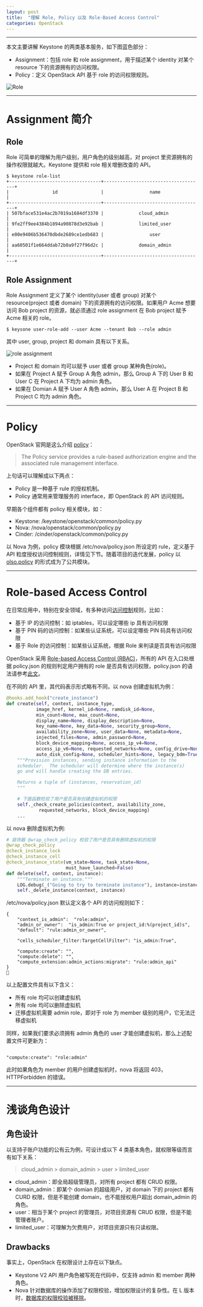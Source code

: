 ```yaml
---
layout: post
title:  "理解 Role, Policy 以及 Role-Based Access Control"
categories: OpenStack
---
```


----------

本文主要讲解 Keystone 的两类基本服务，如下图蓝色部分：

- Assignment：包括 role 和 role assignment，用于描述某个 identity 对某个 resource 下的资源拥有的访问权限。
- Policy：定义 OpenStack API 基于 role 的访问权限规则。

![Role](http://7xp2eu.com1.z0.glb.clouddn.com/roleandpolicyRBAC.png)


----------

# Assignment 简介

## Role 

Role 可简单的理解为用户级别，用户角色的级别越高，对 project 里资源拥有的操作权限就越大。Keystone 提供和 role 相关增删改查的 API。

~~~shell
$ keystone role-list
+----------------------------------+-------------------------------------+
|                id                |                 name                |
+----------------------------------+-------------------------------------+
| 507bface531e4ac2b7019a1684df3370 |             cloud_admin             |
| 9fe2ff9ee4384b1894a90878d3e92bab |             limited_user            |
| e00e9406b536470dbde2689ce1edb683 |                 user                |
| aa60501f1e664ddab72b0a9f27f96d2c |             domain_admin            |
+----------------------------------+-------------------------------------+
~~~

## Role Assignment

Role Assignment 定义了某个 identity(user 或者 group) 对某个 resource(project 或者 domain) 下的资源拥有的访问权限。如果用户 Acme 想要访问 Bob project 的资源，就必须通过 role assignment 在 Bob project 赋予 Acme 相关的 role。

~~~shell
$ keysone user-role-add --user Acme --tenant Bob --role admin
~~~

其中 user, group, project 和 domain 具有以下关系。 

![role assignment](http://7xp2eu.com1.z0.glb.clouddn.com/roleassignment.png)

- Project 和 domain 均可以赋予 user 或者 group 某种角色(role)。
- 如果在 Project A 赋予 Group A 角色 admin，那么 Group A 下的 User B 和 User C 在 Project A 下均为 admin 角色。
- 如果在 Domian A 赋予 User A 角色 admin，那么 User A 在 Project B 和 Project C 均为 admin 角色。

----------

# Policy

OpenStack 官网是这么介绍 [policy](http://docs.openstack.org/developer/keystone/architecture.html)：

> The Policy service provides a rule-based authorization engine and the associated rule management interface.

上句话可以理解成以下两点：

- Policy 是一种基于 rule 的授权机制。
- Policy 通常用来管理服务的 interface，即 OpenStack 的 API 访问规则。

早期各个组件都有 policy 相关模块，如：

- Keystone: /keystone/openstack/common/policy.py
- Nova: /nova/openstack/common/policy.py
- Cinder: /cinder/openstack/common/policy.py

以 Nova 为例，policy 模块根据 /etc/nova/policy.json 所设定的 rule，定义基于 API 粒度授权访问控制规则，详情见下节。随着项目的迭代发展，policy 以 [olso.policy](http://docs.openstack.org/developer/oslo.policy/) 的形式成为了公共模块。

----------

# Role-based Access Control

在日常应用中，特别在安全领域，有多种访问[访问控制](https://en.wikipedia.org/wiki/Access_control)规则，比如：

- 基于 IP 的访问控制：如 iptables，可以设定哪些 ip 具有访问权限
- 基于 PIN 码的访问控制：如某些认证系统，可以设定哪些 PIN 码具有访问权限
- 基于 Role 的访问控制：如某些认证系统，根据 Role 来判读是否具有访问权限

OpenStack 采用 [Role-based Access Control (RBAC)](https://en.wikipedia.org/wiki/Role-based_access_control)，所有的 API 在入口处根据 policy.json 的规则判定用户拥有的 role 是否具有访问权限，policy.json 的语法请参考[此文](http://docs.openstack.org/kilo/config-reference/content/policy-json-file.html)。

在不同的 API 里，其代码表示形式略有不同，以 nova 创建虚拟机为例：

~~~ python
@hooks.add_hook("create_instance")
def create(self, context, instance_type,
           image_href, kernel_id=None, ramdisk_id=None,
           min_count=None, max_count=None,
           display_name=None, display_description=None,
           key_name=None, key_data=None, security_group=None,
           availability_zone=None, user_data=None, metadata=None,
           injected_files=None, admin_password=None,
           block_device_mapping=None, access_ip_v4=None,
           access_ip_v6=None, requested_networks=None, config_drive=None,
           auto_disk_config=None, scheduler_hints=None, legacy_bdm=True):
    """Provision instances, sending instance information to the
    scheduler.  The scheduler will determine where the instance(s)
    go and will handle creating the DB entries.

    Returns a tuple of (instances, reservation_id)
    """

    # 下面函数检验了用户是否具有创建虚拟机的权限
    self._check_create_policies(context, availability_zone,
            requested_networks, block_device_mapping)
    ...
~~~

以 nova 删除虚拟机为例:

~~~ python
# 装饰器 @wrap_check_policy 检验了用户是否具有删除虚拟机的权限
@wrap_check_policy
@check_instance_lock
@check_instance_cell
@check_instance_state(vm_state=None, task_state=None,
                      must_have_launched=False)
def delete(self, context, instance):
    """Terminate an instance."""
    LOG.debug(_("Going to try to terminate instance"), instance=instance)
    self._delete_instance(context, instance)
~~~

/etc/nova/policy.json 默认定义各个 API 的访问规则如下：


~~~
{
    "context_is_admin":  "role:admin",
    "admin_or_owner":  "is_admin:True or project_id:%(project_id)s",
    "default": "rule:admin_or_owner",

    "cells_scheduler_filter:TargetCellFilter": "is_admin:True",

    "compute:create": "",
    "compute:delete": "",
    "compute_extension:admin_actions:migrate": "rule:admin_api"
}

~~~


以上配置文件具有以下含义：

- 所有 role 均可以创建虚拟机
- 所有 role 均可以删除虚拟机
- 迁移虚拟机需要 admin role，即对于 role 为 member 级别的用户，它无法迁移虚拟机

同样，如果我们要求必须拥有 admin 角色的 user 才能创建虚拟机，那么上述配置文件可更新为：

~~~

"compute:create": "role:admin"

~~~


此时如果角色为 member 的用户创建虚拟机时，nova 将返回 403，HTTPForbidden 的错误。

--------

# 浅谈角色设计

## 角色设计

以支持子账户功能的公有云为例，可设计成以下 4 类基本角色，就权限等级而言有如下关系：

>cloud_admin > domain_admin > user > limited_user

- cloud_admin：即全局超级管理员，对所有 project 都有 CRUD 权限。
- domain_admin：即某个 domian 的超级用户，对 domain 下的 project 都有 CURD 权限，但是不能创建 domain，也不能授权用户超出 domain_admin 的角色。
- user：相当于某个 project 的管理员，对项目资源有 CRUD 权限，但是不能管理者账户。
- limited_user：可理解为欠费用户，对项目资源只有只读权限。

## Drawbacks

事实上，OpenStack 在权限设计上存在以下缺点。

- Keystone V2 API 用户角色被写死在代码中，仅支持 admin 和 member 两种角色。
- Nova 针对数据库的操作添加了权限校验，增加权限设计的复杂性。在 L 版本时，[数据库的权限校验被移除](https://blueprints.launchpad.net/nova/+spec/nova-api-policy-final-part)。
